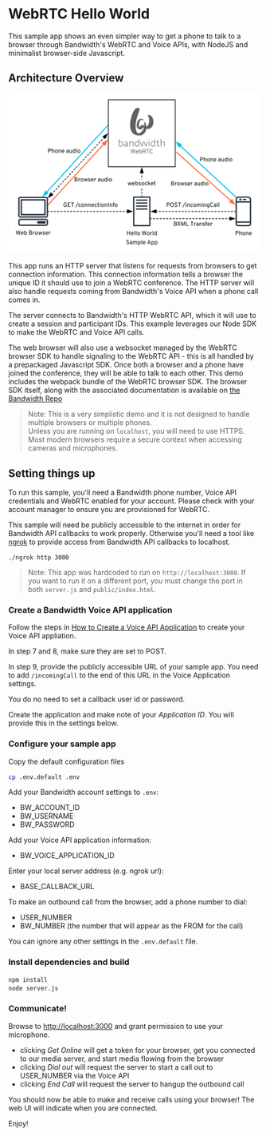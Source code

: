 # WebRTC Hello World

This sample app shows an even simpler way to get a phone to talk to a browser through Bandwidth's WebRTC and Voice APIs, with NodeJS and minimalist browser-side Javascript.

## Architecture Overview

<img src="./WebRTC Hello World.svg">

This app runs an HTTP server that listens for requests from browsers to get connection information. This connection information tells a browser the unique ID it should use to join a WebRTC conference. The HTTP server will also handle requests coming from Bandwidth's Voice API when a phone call comes in.

The server connects to Bandwidth's HTTP WebRTC API, which it will use to create a session and participant IDs. This example leverages our Node SDK to make the WebRTC and Voice API calls.

The web browser will also use a websocket managed by the WebRTC browser SDK to handle signaling to the WebRTC API - this is all handled by a prepackaged Javascript SDK. Once both a browser and a phone have joined the conference, they will be able to talk to each other.  This demo includes the webpack bundle of the WebRTC browser SDK.  The browser SDK itself, along with the associated documentation is available on [the Bandwidth Repo](https://github.com/Bandwidth/webrtc-browser)

> Note: This is a very simplistic demo and it is not designed to handle multiple browsers or multiple phones.<br/> Unless you are running on `localhost`, you will need to use HTTPS. Most modern browsers require a secure context when accessing cameras and microphones.

## Setting things up

To run this sample, you'll need a Bandwidth phone number, Voice API credentials and WebRTC enabled for your account. Please check with your account manager to ensure you are provisioned for WebRTC.

This sample will need be publicly accessible to the internet in order for Bandwidth API callbacks to work properly. Otherwise you'll need a tool like [ngrok](https://ngrok.com) to provide access from Bandwidth API callbacks to localhost.

```
./ngrok http 3000
```
> Note: This app was hardcoded to run on  `http://localhost:3000`. If you want to run it on a different port, you must change the port in both `server.js` and `public/index.html`.
### Create a Bandwidth Voice API application

Follow the steps in [How to Create a Voice API Application](https://support.bandwidth.com/hc/en-us/articles/360035060934-How-to-Create-a-Voice-API-Application-V2-) to create your Voice API appliation.

In step 7 and 8, make sure they are set to POST.

In step 9, provide the publicly accessible URL of your sample app. You need to add `/incomingCall` to the end of this URL in the Voice Application settings.

You do no need to set a callback user id or password.

Create the application and make note of your _Application ID_. You will provide this in the settings below.

### Configure your sample app

Copy the default configuration files

```bash
cp .env.default .env
```

Add your Bandwidth account settings to `.env`:
- BW_ACCOUNT_ID
- BW_USERNAME
- BW_PASSWORD

Add your Voice API application information:
- BW_VOICE_APPLICATION_ID

Enter your local server address (e.g. ngrok url):
- BASE_CALLBACK_URL

To make an outbound call from the browser, add a phone number to dial:
- USER_NUMBER
- BW_NUMBER (the number that will appear as the FROM for the call)

You can ignore any other settings in the `.env.default` file.

### Install dependencies and build

```bash
npm install
node server.js
```

### Communicate!

Browse to [http://localhost:3000](http://localhost:3000) and grant permission to use your microphone.

- clicking *Get Online* will get a token for your browser, get you connected to our media server, and start media flowing from the browser
- clicking *Dial out* will request the server to start a call out to USER_NUMBER via the Voice API
- clicking *End Call* will request the server to hangup the outbound call

You should now be able to make and receive calls using your browser! The web UI will indicate when you are connected.

Enjoy!

